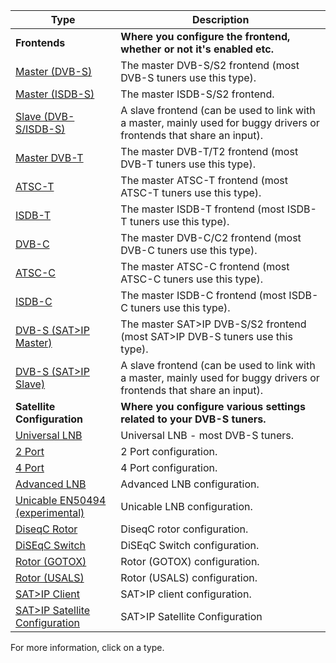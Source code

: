 Type                                                   | Description
-------------------------------------------------------|--------------------------------------------
**Frontends**                                          | **Where you configure the frontend, whether or not it's enabled etc.**
[Master (DVB-S)](class/linuxdvb_frontend_dvbs)         | The master DVB-S/S2 frontend (most DVB-S tuners use this type).
[Master (ISDB-S)](class/linuxdvb_frontend_isdb_s)      | The master ISDB-S/S2 frontend.
[Slave (DVB-S/ISDB-S)](class/linuxdvb_frontend_dvbs_slave) | A slave frontend (can be used to link with a master, mainly used for buggy drivers or frontends that share an input).
[Master DVB-T](class/linuxdvb_frontend_dvbt)           | The master DVB-T/T2 frontend (most DVB-T tuners use this type).
[ATSC-T](class/linuxdvb_frontend_atsc_t)               | The master ATSC-T frontend (most ATSC-T tuners use this type).
[ISDB-T](class/linuxdvb_frontend_isdb_t)               | The master ISDB-T frontend (most ISDB-T tuners use this type).
[DVB-C](class/linuxdvb_frontend_dvbc)                  | The master DVB-C/C2 frontend (most DVB-C tuners use this type).
[ATSC-C](class/linuxdvb_frontend_atsc_c)               | The master ATSC-C frontend (most ATSC-C tuners use this type).
[ISDB-C](class/linuxdvb_frontend_isdb_c)               | The master ISDB-C frontend (most ISDB-C tuners use this type).
[DVB-S (SAT>IP Master)](class/satip_frontend_dvbs)     | The master SAT>IP DVB-S/S2 frontend (most SAT>IP DVB-S tuners use this type).
[DVB-S (SAT>IP Slave)](class/satip_frontend_dvbs_slave)| A slave frontend (can be used to link with a master, mainly used for buggy drivers or frontends that share an input).
**Satellite Configuration**                            | **Where you configure various settings related to your DVB-S tuners.**
[Universal LNB](class/linuxdvb_satconf_lnbonly)        | Universal LNB - most DVB-S tuners.
[2 Port](class/linuxdvb_satconf_2port)                 | 2 Port configuration.
[4 Port](class/linuxdvb_satconf_4port)                 | 4 Port configuration.
[Advanced LNB](class/linuxdvb_satconf_advanced)        | Advanced LNB configuration.
[Unicable EN50494 (experimental)](class/linuxdvb_satconf_en50494) | Unicable LNB configuration.
[DiseqC Rotor](class/linuxdvb_rotor)                   | DiseqC rotor configuration.
[DiSEqC Switch](class/linuxdvb_switch)                 | DiSEqC Switch configuration.
[Rotor (GOTOX)](class/linuxdvb_rotor_gotox)            | Rotor (GOTOX) configuration.
[Rotor (USALS)](class/linuxdvb_rotor_usals)            | Rotor (USALS) configuration.
[SAT>IP Client](class/satip_client)                           | SAT>IP client configuration.
[SAT>IP Satellite Configuration](class/satip_satconf)  | SAT>IP Satellite Configuration

For more information, click on a type.
